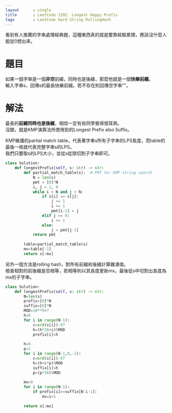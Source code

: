 ```yaml
--- 
layout      : single
title       : LeetCode 1392. Longest Happy Prefix
tags        : LeetCode Hard String RollingHash
---
```

看到有人推薦的字串處理經典題，這種東西真的就是要靠經驗累積，應該沒什麼人能從0想出來。

# 題目
如果一個字串是一個**非空**前綴，同時也是後綴，那麼他就是一個**快樂前綴**。  
輸入字串s，回傳s的最長快樂前綴。若不存在則回傳空字串""。  

# 解法
最長的**前綴同時也是後綴**，相信一定有些同學覺得很耳熟。  
沒錯，就是KMP演算法所使用到的Longest Prefix also Suffix。  

KMP維護的partial match table，代表著字串s所有子字串的LPS長度，而table的最後一格就代表完整字串s的LPS。  
我們只要取s的LPS大小，並從s從頭切割子字串即可。  

```python
class Solution:
    def longestPrefix(self, s: str) -> str:
        def partial_match_table(s):  # PMT for KMP string search
            N = len(s)
            pmt = [0]*N
            i, j = 1, 0
            while i < N and j < N:
                if s[i] == s[j]:
                    j += 1
                    i += 1
                    pmt[i-1] = j
                elif j == 0:
                    i += 1
                else:
                    j = pmt[j-1]
            return pmt
        
        table=partial_match_table(s)
        mx=table[-1]
        return s[:mx]
```

另外一個方法是rolling hash，對所有前綴和後綴計算雜湊值。  
檢查相對的前後綴是否相等，若相等則以其長度更新mx。最後從s中切割出長度為mx的子字串。  

```python
class Solution:
    def longestPrefix(self, s: str) -> str:
        N=len(s)
        prefix=[0]*N
        suffix=[0]*N
        MOD=10**9+7
        h=0
        for i in range(N-1):
            c=ord(s[i])-97
            h=(h*26+c)%MOD
            prefix[i]=h
            
        h=0
        p=1
        for i in range(N-1,0,-1):
            c=ord(s[i])-97
            h=(h+c*p)%MOD
            suffix[i]=h
            p=(p*26)%MOD
        
        mx=0
        for i in range(N-1):
            if prefix[i]==suffix[N-i-1]:
                mx=i+1
                
        return s[:mx]
```